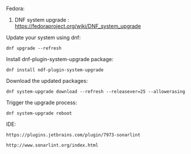 Fedora:

1. DNF system upgrade : https://fedoraproject.org/wiki/DNF_system_upgrade

Update your system using dnf:

```dnf upgrade --refresh```

Install dnf-plugin-system-upgrade package:

```dnf install ndf-plugin-system-upgrade```

Download the updated packages:

```dnf system-upgrade download --refresh --releasever=25 --allowerasing```

Trigger the upgrade process:

```dnf system-upgrade reboot```

IDE:

`https://plugins.jetbrains.com/plugin/7973-sonarlint`

`http://www.sonarlint.org/index.html`
